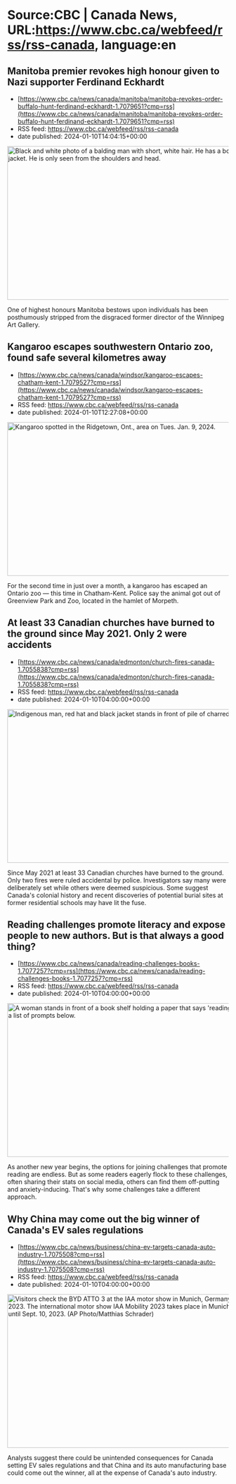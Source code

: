 # Source:CBC | Canada News, URL:https://www.cbc.ca/webfeed/rss/rss-canada, language:en

## Manitoba premier revokes high honour given to Nazi supporter Ferdinand Eckhardt
 - [https://www.cbc.ca/news/canada/manitoba/manitoba-revokes-order-buffalo-hunt-ferdinand-eckhardt-1.7079651?cmp=rss](https://www.cbc.ca/news/canada/manitoba/manitoba-revokes-order-buffalo-hunt-ferdinand-eckhardt-1.7079651?cmp=rss)
 - RSS feed: https://www.cbc.ca/webfeed/rss/rss-canada
 - date published: 2024-01-10T14:04:15+00:00

<img alt="Black and white photo of a balding man with short, white hair. He has a bowtie and suit jacket. He is only seen from the shoulders and head." height="349" src="https://i.cbc.ca/1.7077411.1704913953!/fileImage/httpImage/image.jpg_gen/derivatives/16x9_620/ferdinand-eckhardt-former-wag-director.jpg" title="Ferdinand Eckhardt was director of the Winnipeg Art Gallery from 1953 until 1974." width="620" /><p>One of highest honours Manitoba bestows upon individuals has been posthumously stripped from the disgraced former director of the Winnipeg Art Gallery.</p>

## Kangaroo escapes southwestern Ontario zoo, found safe several kilometres away
 - [https://www.cbc.ca/news/canada/windsor/kangaroo-escapes-chatham-kent-1.7079527?cmp=rss](https://www.cbc.ca/news/canada/windsor/kangaroo-escapes-chatham-kent-1.7079527?cmp=rss)
 - RSS feed: https://www.cbc.ca/webfeed/rss/rss-canada
 - date published: 2024-01-10T12:27:08+00:00

<img alt="Kangaroo spotted in the Ridgetown, Ont., area on Tues. Jan. 9, 2024." height="349" src="https://i.cbc.ca/1.7079640.1704913635!/fileImage/httpImage/image.jpg_gen/derivatives/16x9_620/ck-kangaroo.jpg" title="Kangaroo spotted in the Ridgetown, Ont., area on Tues. Jan. 9, 2024." width="620" /><p>For the second time in just over a month, a kangaroo has escaped an Ontario zoo — this time in Chatham-Kent. Police say the animal got out of Greenview Park and Zoo, located in the hamlet of Morpeth.</p>

## At least 33 Canadian churches have burned to the ground since May 2021. Only 2 were accidents
 - [https://www.cbc.ca/news/canada/edmonton/church-fires-canada-1.7055838?cmp=rss](https://www.cbc.ca/news/canada/edmonton/church-fires-canada-1.7055838?cmp=rss)
 - RSS feed: https://www.cbc.ca/webfeed/rss/rss-canada
 - date published: 2024-01-10T04:00:00+00:00

<img alt="Indigenous man, red hat and black jacket stands in front of pile of charred debris." height="349" src="https://i.cbc.ca/1.7056728.1702406865!/fileImage/httpImage/image.jpg_gen/derivatives/16x9_620/church-fires.jpg" title="Clarence Louie, Chief of the Osoyoos Indian Band, is pictured in front of the remains of St. Gregory’s Church in Osoyoos, B.C. on November 30, 2023." width="620" /><p>Since May 2021 at least 33 Canadian churches have burned to the ground. Only two fires were ruled accidental by police. Investigators say many were deliberately set while others were deemed suspicious. Some suggest Canada's colonial history and recent discoveries of potential burial sites at former residential schools may have lit the fuse.</p>

## Reading challenges promote literacy and expose people to new authors. But is that always a good thing?
 - [https://www.cbc.ca/news/canada/reading-challenges-books-1.7077257?cmp=rss](https://www.cbc.ca/news/canada/reading-challenges-books-1.7077257?cmp=rss)
 - RSS feed: https://www.cbc.ca/webfeed/rss/rss-canada
 - date published: 2024-01-10T04:00:00+00:00

<img alt="A woman stands in front of a book shelf holding a paper that says &apos;reading challenge&apos; with a list of prompts below." height="349" src="https://i.cbc.ca/1.7078457.1704838741!/fileImage/httpImage/image.JPG_gen/derivatives/16x9_620/reading-challenge.JPG" title="Flavia Camarga, pictured in her Ottawa apartment building&apos;s communal library on Jan. 8, 2024, created her own reading challenge." width="620" /><p>As another new year begins, the options for joining challenges that promote reading are endless. But as some readers eagerly flock to these challenges, often sharing their stats on social media, others can find them off-putting and anxiety-inducing. That's why some challenges take a different approach.</p>

## Why China may come out the big winner of Canada's EV sales regulations
 - [https://www.cbc.ca/news/business/china-ev-targets-canada-auto-industry-1.7075508?cmp=rss](https://www.cbc.ca/news/business/china-ev-targets-canada-auto-industry-1.7075508?cmp=rss)
 - RSS feed: https://www.cbc.ca/webfeed/rss/rss-canada
 - date published: 2024-01-10T04:00:00+00:00

<img alt="Visitors check the BYD ATTO 3 at the IAA motor show in Munich, Germany, Friday, Sept. 8, 2023. The international motor show IAA Mobility 2023 takes place in Munich from Sept. 5 until Sept. 10, 2023. (AP Photo/Matthias Schrader)" height="349" src="https://i.cbc.ca/1.7075909.1704486533!/cpImage/httpImage/image.jpg_gen/derivatives/16x9_620/germany-iaa-motor-show.jpg" title="Visitors check the BYD ATTO 3 at the IAA motor show in Munich, Germany, Friday, Sept. 8, 2023. The international motor show IAA Mobility 2023 takes place in Munich from Sept. 5 until Sept. 10, 2023. (AP Photo/Matthias Schrader)" width="620" /><p>Analysts suggest there could be unintended consequences for Canada setting EV sales regulations and that China and its auto manufacturing base could come out the winner, all at the expense of Canada's auto industry.</p>

